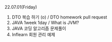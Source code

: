 22.07.01(Friday)

1. DTO 복습 하기 (o) / DTO homework pull request
2. JAVA 1week 1day / What is JVM?
3. JAVA 코딩 알고리즘 문제풀이
4. Inflearn 회원 관리 예제